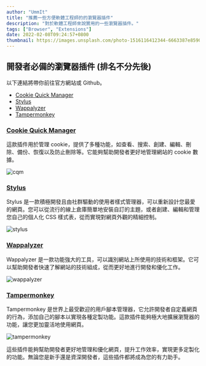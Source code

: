 ```yaml
---
author: "UmmIt"
title: "推薦一些方便軟體工程師的的瀏覽器插件"
description: "對於軟體工程師來說實用的一些瀏覽器插件。"
tags: ["Browser", "Extensions"]
date: 2022-02-08T09:24:57+0800
thumbnail: https://images.unsplash.com/photo-1516116412344-6663387e8590?ixlib=rb-4.0.3
---
```


## 開發者必備的瀏覽器插件 (排名不分先後)

以下連結將帶你前往官方網站或 Github。

- [Cookie Quick Manager](https://github.com/ysard/cookie-quick-manager)
- [Stylus](https://add0n.com/stylus.html)
- [Wappalyzer](https://www.wappalyzer.com/)
- [Tampermonkey](https://addons.mozilla.org/zh-TW/firefox/addon/tampermonkey/)

### [Cookie Quick Manager](https://addons.mozilla.org/zh-TW/firefox/addon/cookie-quick-manager/)
這款插件用於管理 cookie，提供了多種功能，如查看、搜索、創建、編輯、刪除、備份、恢復以及防止刪除等。它能夠幫助開發者更好地管理網站的 cookie 數據。

![cqm](https://addons.mozilla.org/user-media/previews/full/211/211223.png?modified=1622132875)

### [Stylus](https://addons.mozilla.org/zh-TW/firefox/addon/styl-us/)
Stylus 是一款積極開發且由社群驅動的使用者樣式管理器，可以重新設計您最愛的網頁。您可以從流行的線上倉庫簡單地安裝自訂的主題，或者創建、編輯和管理您自己的個人化 CSS 樣式表，從而實現對網頁外觀的精細控制。

![stylus](https://addons.mozilla.org/user-media/previews/full/184/184538.png?modified=1622132703)

### [Wappalyzer](https://addons.mozilla.org/zh-TW/firefox/addon/wappalyzer/)
Wappalyzer 是一款功能強大的工具，可以識別網站上所使用的技術和框架。它可以幫助開發者快速了解網站的技術組成，從而更好地進行開發和優化工作。

![wappalyzer](https://addons.mozilla.org/user-media/previews/thumbs/125/125386.jpg?modified=1622132463)

### [Tampermonkey](https://addons.mozilla.org/zh-TW/firefox/addon/tampermonkey/)
Tampermonkey 是世界上最受歡迎的用戶腳本管理器，它允許開發者自定義網頁的行為，添加自己的腳本以實現各種定製功能。這款插件能夠極大地擴展瀏覽器的功能，讓您更加靈活地使用網頁。

![tampermonkey](https://addons.mozilla.org/user-media/previews/thumbs/170/170870.jpg?modified=1622132485)

這些插件能夠幫助開發者更好地管理和優化網頁，提升工作效率，實現更多定製化的功能。無論您是新手還是資深開發者，這些插件都將成為您的有力助手。